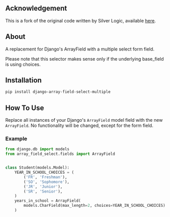 ## Acknowledgement

This is a fork of the original code written by Silver Logic,
available [here](https://github.com/silverlogic/django-array-field-select/).

## About

A replacement for Django's ArrayField with a multiple select form field.

Please note that this selector makes sense only if the underlying base_field is using choices.

## Installation

```bash
pip install django-array-field-select-multiple
```

## How To Use

Replace all instances of your Django's `ArrayField` model field with the new
`ArrayField`. No functionality will be changed, except for the form field.

### Example

```python
from django.db import models
from array_field_select.fields import ArrayField


class Student(models.Model):
    YEAR_IN_SCHOOL_CHOICES = (
        ('FR', 'Freshman'),
        ('SO', 'Sophomore'),
        ('JR', 'Junior'),
        ('SR', 'Senior'),
    )
    years_in_school = ArrayField(
        models.CharField(max_length=2, choices=YEAR_IN_SCHOOL_CHOICES)
    )
```